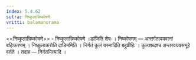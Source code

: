 ```yaml
---
index: 5.4.62
sutra: निष्कुलान्निष्कोषणे
vritti: balamanorama
---
```


<<निष्कुलान्निष्कोषणे>> - निष्कुलान्निष्कोषणे ।डा॑जिति शेषः । निष्कोषणम् — अन्तर्गतावयवानां बहिःकरणम् । निष्कुलाकरोति दाडिममिति । निर्गतं कुलं यस्मादिति बहुव्रीहिः । कुलशब्दश्च अन्तरवयवसमूहे वर्तते । तदाह — निर्गतमित्यादि । 
